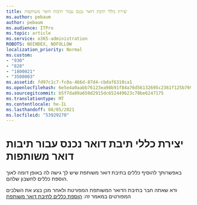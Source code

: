 ```yaml
---
title: יצירת כללי תיבת דואר נכנס עבור תיבות דואר משותפות
ms.author: pebaum
author: pebaum
ms.audience: ITPro
ms.topic: article
ms.service: o365-administration
ROBOTS: NOINDEX, NOFOLLOW
localization_priority: Normal
ms.custom:
- "930"
- "820"
- "1800021"
- "3500003"
ms.assetid: fd97c1c7-fc0a-466d-87d4-cbdaf6310ca1
ms.openlocfilehash: 6e5e4a0aabb76123ea98b91f84a76d56132695c2361f125b769a6f7fff7bdbaa
ms.sourcegitcommit: b5f7da89a650d2915dc652449623c78be6247175
ms.translationtype: MT
ms.contentlocale: he-IL
ms.lasthandoff: 08/05/2021
ms.locfileid: "53929270"
---
```

# <a name="creating-inbox-rules-for-shared-mailboxes"></a>יצירת כללי תיבת דואר נכנס עבור תיבות דואר משותפות

באפשרותך להוסיף כללים בתיבת דואר משותפת שיש לך גישה לה באופן דומה לאוך הוספת כללים לחשבון שלהם.
  
ודא שאתה חבר בתיבת הדואר המשותפת המפורטת ולאחר מכן בצע את השלבים המפורטים במאמר זה: [הוספת כללים לתיבת דואר משותפת](https://support.office.com/article/b0963400-2a51-4c64-afc7-b816d737d164)
  